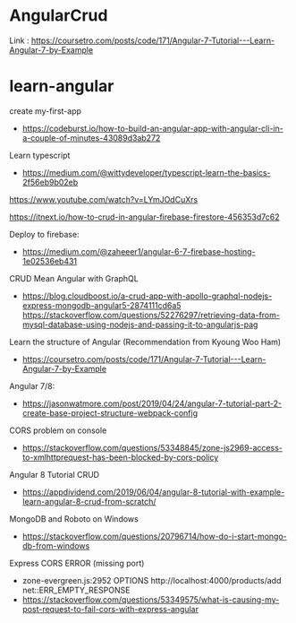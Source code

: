 # AngularCrud

Link : https://coursetro.com/posts/code/171/Angular-7-Tutorial---Learn-Angular-7-by-Example

# learn-angular

create my-first-app

- https://codeburst.io/how-to-build-an-angular-app-with-angular-cli-in-a-couple-of-minutes-43089d3ab272

Learn typescript

- https://medium.com/@wittydeveloper/typescript-learn-the-basics-2f56eb9b02eb

https://www.youtube.com/watch?v=LYmJOdCuXrs

https://itnext.io/how-to-crud-in-angular-firebase-firestore-456353d7c62

Deploy to firebase:

- https://medium.com/@zaheeer1/angular-6-7-firebase-hosting-1e02536eb431

CRUD Mean Angular with GraphQL

- https://blog.cloudboost.io/a-crud-app-with-apollo-graphql-nodejs-express-mongodb-angular5-2874111cd6a5
  https://stackoverflow.com/questions/52276297/retrieving-data-from-mysql-database-using-nodejs-and-passing-it-to-angularjs-pag

Learn the structure of Angular (Recommendation from Kyoung Woo Ham)

- https://coursetro.com/posts/code/171/Angular-7-Tutorial---Learn-Angular-7-by-Example

Angular 7/8:
- https://jasonwatmore.com/post/2019/04/24/angular-7-tutorial-part-2-create-base-project-structure-webpack-config


CORS problem on console
- https://stackoverflow.com/questions/53348845/zone-js2969-access-to-xmlhttprequest-has-been-blocked-by-cors-policy


Angular 8 Tutorial CRUD
- https://appdividend.com/2019/06/04/angular-8-tutorial-with-example-learn-angular-8-crud-from-scratch/

MongoDB and Roboto on Windows
- https://stackoverflow.com/questions/20796714/how-do-i-start-mongo-db-from-windows


Express CORS ERROR (missing port)
- zone-evergreen.js:2952 OPTIONS http://localhost:4000/products/add net::ERR_EMPTY_RESPONSE
- https://stackoverflow.com/questions/53349575/what-is-causing-my-post-request-to-fail-cors-with-express-angular
